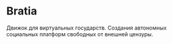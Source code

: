 # Bratia

Движок для виртуальных государств. Создания автономных социальных платформ свободных от внешней цензуры.
